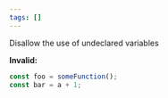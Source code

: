 ```yaml
---
tags: []
---
```


Disallow the use of undeclared variables

**Invalid:**

```typescript
const foo = someFunction();
const bar = a + 1;
```
